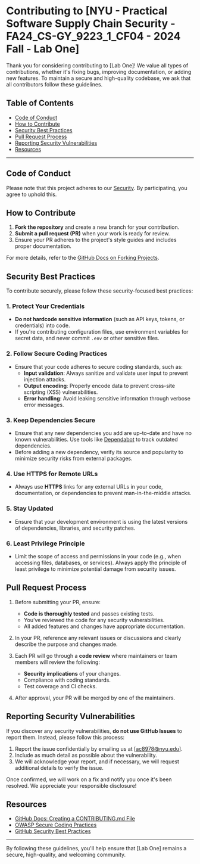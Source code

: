 # Contributing to [NYU - Practical Software Supply Chain Security - FA24_CS-GY_9223_1_CF04 - 2024 Fall - Lab One]

Thank you for considering contributing to [Lab One]! We value all types of contributions, whether it's fixing bugs, improving documentation, or adding new features. To maintain a secure and high-quality codebase, we ask that all contributors follow these guidelines.

## Table of Contents
- [Code of Conduct](#code-of-conduct)
- [How to Contribute](#how-to-contribute)
- [Security Best Practices](#security-best-practices)
- [Pull Request Process](#pull-request-process)
- [Reporting Security Vulnerabilities](#reporting-security-vulnerabilities)
- [Resources](#resources)

---

## Code of Conduct

Please note that this project adheres to our [Security](SECURITY.md). By participating, you agree to uphold this.

## How to Contribute

1. **Fork the repository** and create a new branch for your contribution.
2. **Submit a pull request (PR)** when your work is ready for review.
3. Ensure your PR adheres to the project's style guides and includes proper documentation.

For more details, refer to the [GitHub Docs on Forking Projects](https://docs.github.com/en/get-started/quickstart/fork-a-repo).

## Security Best Practices

To contribute securely, please follow these security-focused best practices:

### 1. Protect Your Credentials
- **Do not hardcode sensitive information** (such as API keys, tokens, or credentials) into code.
- If you're contributing configuration files, use environment variables for secret data, and never commit `.env` or other sensitive files.
  
### 2. Follow Secure Coding Practices
- Ensure that your code adheres to secure coding standards, such as:
  - **Input validation**: Always sanitize and validate user input to prevent injection attacks.
  - **Output encoding**: Properly encode data to prevent cross-site scripting (XSS) vulnerabilities.
  - **Error handling**: Avoid leaking sensitive information through verbose error messages.

### 3. Keep Dependencies Secure
- Ensure that any new dependencies you add are up-to-date and have no known vulnerabilities. Use tools like [Dependabot](https://github.com/dependabot) to track outdated dependencies.
- Before adding a new dependency, verify its source and popularity to minimize security risks from external packages.

### 4. Use HTTPS for Remote URLs
- Always use **HTTPS** links for any external URLs in your code, documentation, or dependencies to prevent man-in-the-middle attacks.

### 5. Stay Updated
- Ensure that your development environment is using the latest versions of dependencies, libraries, and security patches.
  
### 6. Least Privilege Principle
- Limit the scope of access and permissions in your code (e.g., when accessing files, databases, or services). Always apply the principle of least privilege to minimize potential damage from security issues.

## Pull Request Process

1. Before submitting your PR, ensure:
   - **Code is thoroughly tested** and passes existing tests.
   - You’ve reviewed the code for any security vulnerabilities.
   - All added features and changes have appropriate documentation.

2. In your PR, reference any relevant issues or discussions and clearly describe the purpose and changes made.

3. Each PR will go through a **code review** where maintainers or team members will review the following:
   - **Security implications** of your changes.
   - Compliance with coding standards.
   - Test coverage and CI checks.

4. After approval, your PR will be merged by one of the maintainers.

## Reporting Security Vulnerabilities

If you discover any security vulnerabilities, **do not use GitHub Issues** to report them. Instead, please follow this process:

1. Report the issue confidentially by emailing us at [ac8978@nyu.edu].
2. Include as much detail as possible about the vulnerability.
3. We will acknowledge your report, and if necessary, we will request additional details to verify the issue.

Once confirmed, we will work on a fix and notify you once it's been resolved. We appreciate your responsible disclosure!

## Resources

- [GitHub Docs: Creating a CONTRIBUTING.md File](https://docs.github.com/en/github/building-a-strong-community/setting-guidelines-for-repository-contributors)
- [OWASP Secure Coding Practices](https://owasp.org/www-project-secure-coding-practices-quick-reference-guide/)
- [GitHub Security Best Practices](https://docs.github.com/en/code-security/getting-started/securing-your-repository)
  
---

By following these guidelines, you'll help ensure that [Lab One] remains a secure, high-quality, and welcoming community.